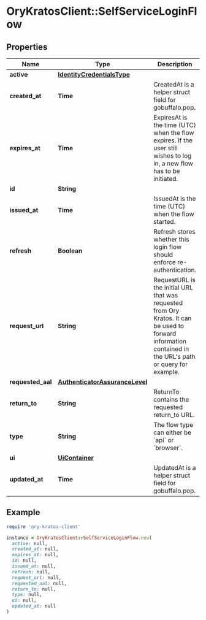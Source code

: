 # OryKratosClient::SelfServiceLoginFlow

## Properties

| Name | Type | Description | Notes |
| ---- | ---- | ----------- | ----- |
| **active** | [**IdentityCredentialsType**](IdentityCredentialsType.md) |  | [optional] |
| **created_at** | **Time** | CreatedAt is a helper struct field for gobuffalo.pop. | [optional] |
| **expires_at** | **Time** | ExpiresAt is the time (UTC) when the flow expires. If the user still wishes to log in, a new flow has to be initiated. |  |
| **id** | **String** |  |  |
| **issued_at** | **Time** | IssuedAt is the time (UTC) when the flow started. |  |
| **refresh** | **Boolean** | Refresh stores whether this login flow should enforce re-authentication. | [optional] |
| **request_url** | **String** | RequestURL is the initial URL that was requested from Ory Kratos. It can be used to forward information contained in the URL&#39;s path or query for example. |  |
| **requested_aal** | [**AuthenticatorAssuranceLevel**](AuthenticatorAssuranceLevel.md) |  | [optional] |
| **return_to** | **String** | ReturnTo contains the requested return_to URL. | [optional] |
| **type** | **String** | The flow type can either be &#x60;api&#x60; or &#x60;browser&#x60;. |  |
| **ui** | [**UiContainer**](UiContainer.md) |  |  |
| **updated_at** | **Time** | UpdatedAt is a helper struct field for gobuffalo.pop. | [optional] |

## Example

```ruby
require 'ory-kratos-client'

instance = OryKratosClient::SelfServiceLoginFlow.new(
  active: null,
  created_at: null,
  expires_at: null,
  id: null,
  issued_at: null,
  refresh: null,
  request_url: null,
  requested_aal: null,
  return_to: null,
  type: null,
  ui: null,
  updated_at: null
)
```

